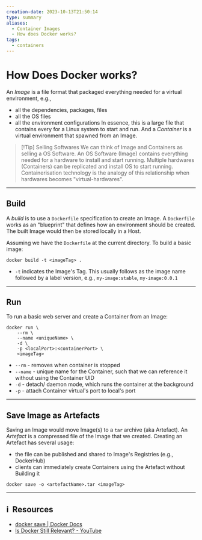 ```yaml
---
creation-date: 2023-10-13T21:50:14
type: summary
aliases:
  - Container Images
  - How does Docker works?
tags:
  - containers
---
```

# How Does Docker works?

An *Image* is a file format that packaged everything needed for a virtual environment, e.g., 
- all the dependencies, packages, files
- all the OS files
- all the environment configurations
In essence, this is a large file that contains every for a Linux system to start and run. And a *Container* is a virtual environment that spawned from an Image. 


> [!Tip] Selling Softwares
> We can think of Image and Containers as selling a OS Software. An OS Software (Image) contains everything needed for a hardware to install and start running. Multiple hardwares (Containers) can be replicated and install OS to start running. 
> Containerisation technology is the analogy of this relationship when hardwares becomes "virtual-hardwares".


---
## Build

A *build* is to use a `Dockerfile` specification to create an Image. A `Dockerfile` works as an "blueprint" that defines how an environment should be created. The built Image would then be stored locally in a Host.

Assuming we have the `Dockerfile` at the current directory. To build a basic image: 

```shell
docker build -t <imageTag> .
```

- `-t` indicates the Image's Tag. This usually follows as the image name followed by a label version, e.g., `my-image:stable`, `my-image:0.0.1`

---
## Run 

To run a basic web server and create a Container from an Image: 

```shell
docker run \
	--rm \
	--name <uniqueName> \
	-d \
	-p <localPort>:<containerPort> \
	<imageTag>
```

- `--rm` - removes when container is stopped
- `--name` - unique name for the Container, such that we can reference it without using the Container UID
- `-d` - detach/ daemon mode, which runs the container at the background
- `-p` - attach Container virtual's port to local's port

---
## Save Image as Artefacts

Saving an Image would move Image(s) to a `tar` archive (aka Artefact). An *Artefact* is a compressed file of the Image that we created. Creating an Artefact has several usage: 

- the file can be published and shared to Image's Registries (e.g., DockerHub)
- clients can immediately create Containers using the Artefact without Building it

```shell
docker save -o <artefactName>.tar <imageTag>
```


---
## ℹ️  Resources
- [docker save | Docker Docs](https://docs.docker.com/engine/reference/commandline/save/)
- [Is Docker Still Relevant? - YouTube](https://www.youtube.com/watch?v=Cs2j-Rjqg94)
